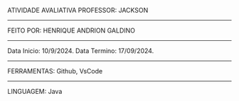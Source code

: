 ATIVIDADE AVALIATIVA PROFESSOR: JACKSON
_____________________________________________________
FEITO POR: HENRIQUE ANDRION GALDINO
_____________________________________________________
Data Inicio: 10/9/2024. Data Termino: 17/09/2024.
_____________________________________________________
FERRAMENTAS:
Github, VsCode
_____________________________________________________
LINGUAGEM:
Java


